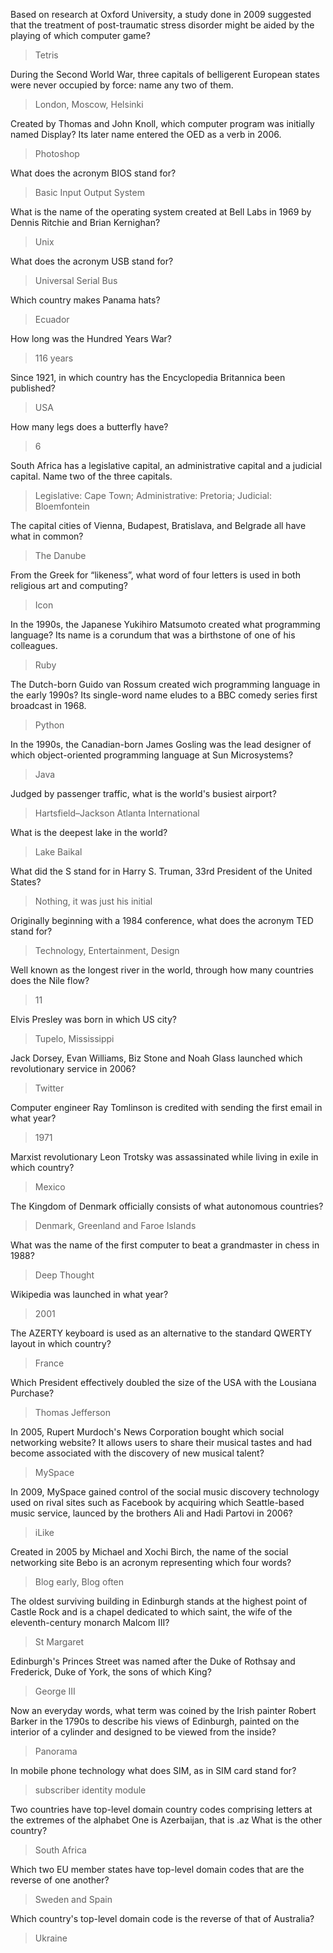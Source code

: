 ﻿Based on research at Oxford University, a study done in 2009 suggested that the treatment of post-traumatic stress disorder might be aided by the playing of which computer game?
> Tetris

During the Second World War, three capitals of belligerent European states were never occupied by force: name any two of them.
>London, Moscow, Helsinki

Created by Thomas and John Knoll, which computer program was initially named Display? Its later name entered the OED as a verb in 2006.
> Photoshop

What does the acronym BIOS stand for?  
> Basic Input Output System

What is the name of the operating system created at Bell Labs in 1969 by Dennis Ritchie and Brian Kernighan? 
> Unix

What does the acronym USB stand for?  
> Universal Serial Bus

Which country makes Panama hats?
> Ecuador

How long was the Hundred Years War?
> 116 years

Since 1921, in which country has the Encyclopedia Britannica been published?
> USA

How many legs does a butterfly have?
>6

South Africa has a legislative capital, an administrative capital and a judicial capital. Name two of the three capitals.
> Legislative: Cape Town; Administrative: Pretoria; Judicial: Bloemfontein

The capital cities of Vienna, Budapest, Bratislava, and Belgrade all have what in common?
>The Danube

From the Greek for “likeness”, what word of four letters is used in both religious art and computing?
>Icon

In the 1990s, the Japanese Yukihiro Matsumoto created what programming language? Its name is a corundum that was a birthstone of one of his colleagues. 
> Ruby

The Dutch-born Guido van Rossum created wich programming language in the early 1990s?  Its single-word name eludes to a BBC comedy series first broadcast in 1968. 
> Python

In the 1990s, the Canadian-born James Gosling was the lead designer of which object-oriented programming language at Sun Microsystems?
> Java

Judged by passenger traffic, what is the world's busiest airport?
> Hartsfield–Jackson Atlanta International

What is the deepest lake in the world?
> Lake Baikal

What did the S stand for in Harry S. Truman, 33rd President of the United States?
> Nothing, it was just his initial

Originally beginning with a 1984 conference, what does the acronym TED stand for?
> Technology, Entertainment, Design 

Well known as the longest river in the world, through how many countries does the Nile flow?
>11

Elvis Presley was born in which US city? 
>Tupelo, Mississippi

Jack Dorsey, Evan Williams, Biz Stone and Noah Glass launched which revolutionary service in 2006?
>Twitter

Computer engineer Ray Tomlinson is credited with sending the first email in what year?
>1971

Marxist revolutionary Leon Trotsky was assassinated while living in exile in which country?
> Mexico

The Kingdom of Denmark officially consists of what autonomous countries?
> Denmark, Greenland and Faroe Islands

What was the name of the first computer to beat a grandmaster in chess in 1988?
> Deep Thought

Wikipedia was launched in what year?
> 2001

The AZERTY keyboard is used as an alternative to the standard QWERTY layout in which country?
>France

Which President effectively doubled the size of the USA with the Lousiana Purchase?
> Thomas Jefferson

In 2005, Rupert Murdoch's News Corporation bought which social networking website? It allows users to share their musical tastes and had become associated with the discovery of new musical talent?
> MySpace

In 2009, MySpace gained control of the social music discovery technology used on rival sites such as Facebook by acquiring which Seattle-based music service, launced by the brothers Ali and Hadi Partovi in 2006?
> iLike

Created in 2005 by Michael and Xochi Birch, the name of the social networking site Bebo is an acronym representing which four words?
> Blog early, Blog often

The oldest surviving building in Edinburgh stands at the highest point of Castle Rock and is a chapel dedicated to which saint, the wife of the eleventh-century monarch Malcom III?
> St Margaret

Edinburgh's Princes Street was named after the Duke of Rothsay and Frederick, Duke of York, the sons of which King?
> George III 

Now an everyday words, what term was coined by the Irish painter Robert Barker in the 1790s to describe his views of Edinburgh, painted on the interior of a cylinder and designed to be viewed from the inside?
> Panorama 

In mobile phone technology what does SIM, as in SIM card stand for? 
> subscriber identity module

Two countries have top-level domain country codes comprising letters at the extremes of the alphabet One is Azerbaijan, that is .az What is the other country?
> South Africa

Which two EU member states have top-level domain codes that are the reverse of one another? 
> Sweden and Spain

Which country's top-level domain code is the reverse of that of Australia?
> Ukraine 
